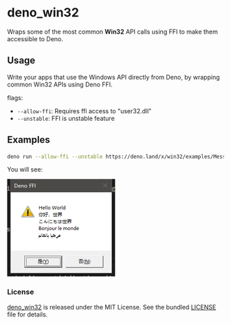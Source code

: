 # deno_win32

Wraps some of the most common **Win32** API calls using FFI to make them
accessible to Deno.

## Usage

Write your apps that use the Windows API directly from Deno, by wrapping common
Win32 APIs using Deno FFI.

flags:

- `--allow-ffi`: Requires ffi access to "user32.dll"
- `--unstable`: FFI is unstable feature

## Examples

```bash
deno run --allow-ffi --unstable https://deno.land/x/win32/examples/MessageBox.ts
```

You will see:

![](./img/screen_messagebox.png)

### License

[deno_win32](https://github.com/denoffi/deno_win32) is released under the MIT
License. See the bundled [LICENSE](./LICENSE) file for details.
